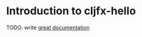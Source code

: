 # Introduction to cljfx-hello

TODO: write [great documentation](http://jacobian.org/writing/what-to-write/)
